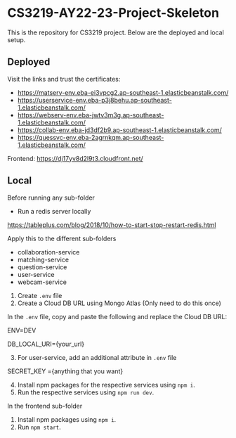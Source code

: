 # CS3219-AY22-23-Project-Skeleton

This is the repository for CS3219 project. Below are the deployed and local setup.

## Deployed
Visit the links and trust the certificates:
- https://matserv-env.eba-ei3vpcg2.ap-southeast-1.elasticbeanstalk.com/ 
- https://userservice-env.eba-p3j8behu.ap-southeast-1.elasticbeanstalk.com/ 
- https://webserv-env.eba-jwtv3m3g.ap-southeast-1.elasticbeanstalk.com/
- https://collab-env.eba-jd3df2b9.ap-southeast-1.elasticbeanstalk.com/
- https://quessvc-env.eba-2agrnkqm.ap-southeast-1.elasticbeanstalk.com/ 

Frontend:
https://dj17yv8d2l9t3.cloudfront.net/

## Local

Before running any sub-folder
- Run a redis server locally

https://tableplus.com/blog/2018/10/how-to-start-stop-restart-redis.html

Apply this to the different sub-folders
 - collaboration-service
 - matching-service
 - question-service
 - user-service
 - webcam-service
1. Create `.env` file
2. Create a Cloud DB URL using Mongo Atlas (Only need to do this once)

In the `.env` file, copy and paste the following and replace the Cloud DB URL:

ENV=DEV

DB_LOCAL_URI={your_url}

3. For user-service, add an additional attribute in `.env` file

SECRET_KEY ={anything that you want}

4. Install npm packages for the respective services using `npm i`.
5. Run the respective services using `npm run dev`.

In the frontend sub-folder
1. Install npm packages using `npm i`.
2. Run `npm start`.
